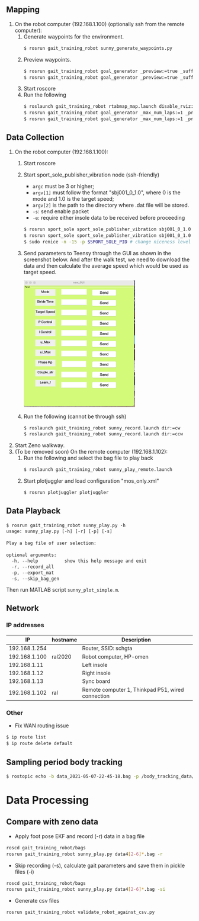 ## Mapping
1. On the robot computer (192.168.1.100) (optionally ssh from the remote computer):
    1. Generate waypoints for the environment.
        ```bash
        $ rosrun gait_training_robot sunny_generate_waypoints.py
        ```
    1. Preview waypoints.
        ```bash
        $ rosrun gait_training_robot goal_generator _preview:=true _suffix:=_sunny_ccw
        $ rosrun gait_training_robot goal_generator _preview:=true _suffix:=_sunny_cw
        ```
    1. Start roscore
    1. Run the following
        ```bash
        $ roslaunch gait_training_robot rtabmap_map.launch disable_rviz:=true
        $ rosrun gait_training_robot goal_generator _max_num_laps:=1 _preview:=false _stop_upon_completion:=false _suffix:=_sunny_ccw
        $ rosrun gait_training_robot goal_generator _max_num_laps:=1 _preview:=false _stop_upon_completion:=false _suffix:=_sunny_cw
        ```

## Data Collection
1. On the robot computer (192.168.1.100):
    1. Start roscore
    1. Start sport_sole_publisher_vibration node (ssh-friendly)
        * `argc` must be 3 or higher;
        * `argv[1]` must follow the format "sbj001_0_1.0", where 0 is the mode and 1.0 is the target speed;
        * `argv[2]` is the path to the directory where .dat file will be stored.
        * `-s`: send enable packet
        * `-e`: require either insole data to be received before proceeding
        ```bash
        $ rosrun sport_sole sport_sole_publisher_vibration sbj001_0_1.0 $HOME/log
        $ rosrun sport_sole sport_sole_publisher_vibration sbj001_0_1.0 $HOME/log -s # send enable packet
        $ sudo renice -n -15 -p $SPORT_SOLE_PID # change niceness level
        ```
    1. Send parameters to Teensy through the GUI as shown in the screenshot below. And after the walk test, we need to download the data and then calculate the average speed which would be used as target speed.

        <img src="images/vibration_param_gui.png" alt="drawing" width="300"/>
    1. Run the following (cannot be through ssh)
        ```bash
        $ roslaunch gait_training_robot sunny_record.launch dir:=cw
        $ roslaunch gait_training_robot sunny_record.launch dir:=ccw
        ```
1. Start Zeno walkway.
2. (To be removed soon) On the remote computer (192.168.1.102):
    1. Run the following and select the bag file to play back
        ```bash
        $ roslaunch gait_training_robot sunny_play_remote.launch
        ```
    1. Start plotjuggler and load configuration "mos_only.xml"
        ```bash
        $ rosrun plotjuggler plotjuggler
        ```

## Data Playback
```
$ rosrun gait_training_robot sunny_play.py -h
usage: sunny_play.py [-h] [-r] [-p] [-s]

Play a bag file of user selection:

optional arguments:
  -h, --help          show this help message and exit
  -r, --record_all
  -p, --export_mat
  -s, --skip_bag_gen

```
Then run MATLAB script `sunny_plot_simple.m`.


## Network
### IP addresses
|IP            | hostname   |  Description
|--------------|------------|------------------
|192.168.1.254 |            |  Router, SSID: schgta
|192.168.1.100 | ral2020    |  Robot computer, HP-omen
|192.168.1.11  |            |  Left insole
|192.168.1.12  |            |  Right insole
|192.168.1.13  |            |  Sync board
|192.168.1.102 | ral        |  Remote computer 1, Thinkpad P51, wired connection


### Other
* Fix WAN routing issue
```bash
$ ip route list
$ ip route delete default
```

## Sampling period body tracking

```bash
$ rostopic echo -b data_2021-05-07-22-45-18.bag -p /body_tracking_data/markers[0]/header/stamp > ~/.ros/tmp
```

# Data Processing

## Compare with zeno data
* Apply foot pose EKF and record (-r) data in a bag file
```bash
roscd gait_training_robot/bags
rosrun gait_training_robot sunny_play.py data4[2-6]*.bag -r
```
* Skip recording (-s), calculate gait parameters and save them in pickle files (-i)
```bash
roscd gait_training_robot/bags
rosrun gait_training_robot sunny_play.py data4[2-6]*.bag -si
```
* Generate csv files
```bash
rosrun gait_training_robot validate_robot_against_csv.py
```